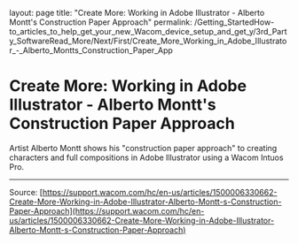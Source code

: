 layout: page
title: "Create More: Working in Adobe Illustrator - Alberto Montt's Construction Paper Approach"
permalink: /Getting_StartedHow-to_articles_to_help_get_your_new_Wacom_device_setup_and_get_y/3rd_Party_SoftwareRead_More/Next/First/Create_More_Working_in_Adobe_Illustrator_-_Alberto_Montts_Construction_Paper_App

# Create More: Working in Adobe Illustrator - Alberto Montt's Construction Paper Approach

Artist Alberto Montt shows his "construction paper approach" to creating characters and full compositions in Adobe Illustrator using a Wacom Intuos Pro.

---
Source: [https://support.wacom.com/hc/en-us/articles/1500006330662-Create-More-Working-in-Adobe-Illustrator-Alberto-Montt-s-Construction-Paper-Approach](https://support.wacom.com/hc/en-us/articles/1500006330662-Create-More-Working-in-Adobe-Illustrator-Alberto-Montt-s-Construction-Paper-Approach)
